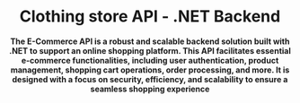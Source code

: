 <h1 align="center">Clothing store API - .NET Backend</h1>
<p align="center">
  <b>The E-Commerce API is a robust and scalable backend solution built with .NET to support an online shopping platform. This API facilitates essential e-commerce functionalities, including user authentication, product management, shopping cart operations, order processing, and more. It is designed with a focus on security, efficiency, and scalability to ensure a seamless shopping experience</b>
</p>


